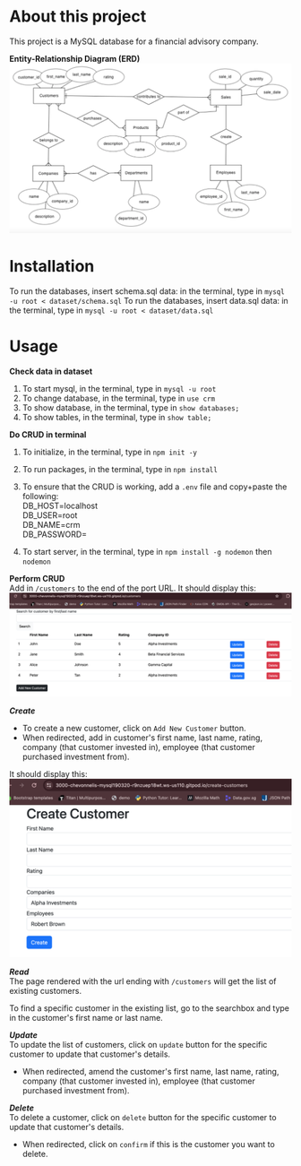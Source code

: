# About this project
This project is a MySQL database for a financial advisory company.

**Entity-Relationship Diagram (ERD)**
![erd](entity-framework/financial-advisory-company-erd.png)

# Installation
To run the databases, insert schema.sql data: in the terminal, type in `mysql -u root < dataset/schema.sql`
To run the databases, insert data.sql data: in the terminal, type in `mysql -u root < dataset/data.sql`

# Usage
**Check data in dataset**
1. To start mysql, in the terminal, type in `mysql -u root`
2. To change database, in the terminal, type in `use crm`
3. To show database, in the terminal, type in `show databases;`
4. To show tables, in the terminal, type in `show table;`

**Do CRUD in terminal**
1. To initialize, in the terminal, type in `npm init -y`
2. To run packages, in the terminal, type in `npm install`
3. To ensure that the CRUD is working, add a `.env` file and copy+paste the following:<br>
DB_HOST=localhost<br>
DB_USER=root<br>
DB_NAME=crm<br>
DB_PASSWORD=<br>

4. To start server, in the terminal, type in `npm install -g nodemon` then `nodemon`

**Perform CRUD**<br>
Add in `/customers` to the end of the port URL. 
It should display this:<br>
![get-customers](images/get-customers.png)

***Create***<br>
- To create a new customer, click on `Add New Customer` button.
- When redirected, add in customer's first name, last name, rating, company (that customer invested in), employee (that customer purchased investment from).

It should display this:<br>
![create-customer](images/create-customer.png)


***Read***<br>
The page rendered with the url ending with `/customers` will get the list of existing customers.

To find a specific customer in the existing list, go to the searchbox and type in the customer's first name or last name.

***Update***<br>
To update the list of customers, click on `update` button for the specific customer to update that customer's details.
- When redirected, amend the customer's first name, last name, rating, company (that customer invested in), employee (that customer purchased investment from).

***Delete***<br>
To delete a customer, click on `delete` button for the specific customer to update that customer's details.
- When redirected, click on `confirm` if this is the customer you want to delete.

